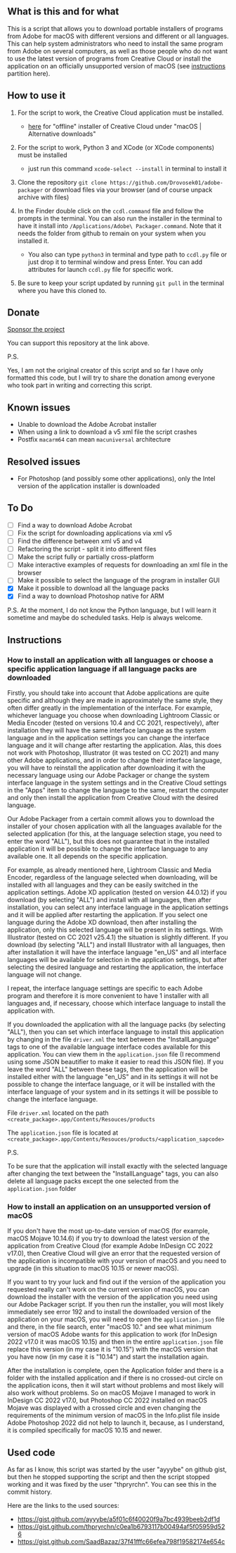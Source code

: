 ## What is this and for what

This is a script that allows you to download portable installers of programs from Adobe for macOS with different versions and different or all languages. This can help system administrators who need to install the same program from Adobe on several computers, as well as those people who do not want to use the latest version of programs from Creative Cloud or install the application on an officially unsupported version of macOS (see [instructions](#instructions) partition here).

## How to use it

1. For the script to work, the Creative Cloud application must be installed.

   - [here](https://helpx.adobe.com/download-install/kb/creative-cloud-desktop-app-download.html) for "offline" installer of Creative Cloud under "macOS | Alternative downloads"

2. For the script to work, Python 3 and XCode (or XCode components) must be installed

   - just run this command `xcode-select --install` in terminal to install it

3. Clone the repository `git clone https://github.com/Drovosek01/adobe-packager` or download files via your browser (and of course unpack archive with files)

4. In the Finder double click on the `ccdl.command` file and follow the prompts in the terminal. You can also run the installer in the terminal to have it install into `/Applications/Adobe\ Packager.command`. Note that it needs the folder from github to remain on your system when you installed it.

   - You also can type `python3` in terminal and type path to `ccdl.py` file or just drop it to terminal window and press Enter. You can add attributes for launch `ccdl.py` file for specific work.

5. Be sure to keep your script updated by running `git pull` in the terminal where you have this cloned to.

## Donate

[Sponsor the project](https://donatty.com/drovosek)

You can support this repository at the link above.

P.S.

Yes, I am not the original creator of this script and so far I have only formatted this code, but I will try to share the donation among everyone who took part in writing and correcting this script.

## Known issues

- Unable to download the Adobe Acrobat installer
- When using a link to download a v5 xml file the script crashes
- Postfix `macarm64` can mean `macuniversal` architecture

## Resolved issues

- For Photoshop (and possibly some other applications), only the Intel version of the application installer is downloaded

## To Do

- [ ] Find a way to download Adobe Acrobat
- [ ] Fix the script for downloading applications via xml v5
- [ ] Find the difference between xml v5 and v4
- [ ] Refactoring the script - split it into different files
- [ ] Make the script fully or partially cross-platform
- [ ] Make interactive examples of requests for downloading an xml file in the browser
- [ ] Make it possible to select the language of the program in installer GUI
- [x] Make it possible to download all the language packs
- [x] Find a way to download Photoshop native for ARM

P.S.
At the moment, I do not know the Python language, but I will learn it sometime and maybe do scheduled tasks. Help is always welcome.

## Instructions

### How to install an application with all languages or choose a specific application language if all language packs are downloaded

Firstly, you should take into account that Adobe applications are quite specific and although they are made in approximately the same style, they often differ greatly in the implementation of the interface. For example, whichever language you choose when downloading Lightroom Classic or Media Encoder (tested on versions 10.4 and CC 2021, respectively), after installation they will have the same interface language as the system language and in the application settings you can change the interface language and it will change after restarting the application. Alas, this does not work with Photoshop, Illustrator (it was tested on CC 2021) and many other Adobe applications, and in order to change their interface language, you will have to reinstall the application after downloading it with the necessary language using our Adobe Packager or change the system interface language in the system settings and in the Creative Cloud settings in the "Apps" item to change the language to the same, restart the computer and only then install the application from Creative Cloud with the desired language.

Our Adobe Packager from a certain commit allows you to download the installer of your chosen application with all the languages available for the selected application (for this, at the language selection stage, you need to enter the word "ALL"), but this does not guarantee that in the installed application it will be possible to change the interface language to any available one. It all depends on the specific application.

For example, as already mentioned here, Lightroom Classic and Media Encoder, regardless of the language selected when downloading, will be installed with all languages and they can be easily switched in the application settings. Adobe XD application (tested on version 44.0.12) if you download (by selecting "ALL") and install with all languages, then after installation, you can select any interface language in the application settings and it will be applied after restarting the application. If you select one language during the Adobe XD download, then after installing the application, only this selected language will be present in its settings. With Illustrator (tested on CC 2021 v25.4.1) the situation is slightly different. If you download (by selecting "ALL") and install Illustrator with all languages, then after installation it will have the interface language "en_US" and all interface languages will be available for selection in the application settings, but after selecting the desired language and restarting the application, the interface language will not change.

I repeat, the interface language settings are specific to each Adobe program and therefore it is more convenient to have 1 installer with all languages and, if necessary, choose which interface language to install the application with.

If you downloaded the application with all the language packs (by selecting "ALL"), then you can set which interface language to install this application by changing in the file `driver.xml` the text between the "InstallLanguage" tags to one of the available language interface codes available for this application. You can view them in the `application.json` file (I recommend using some JSON beautifier to make it easier to read this JSON file). If you leave the word "ALL" between these tags, then the application will be installed either with the language "en_US" and in its settings it will not be possible to change the interface language, or it will be installed with the interface language of your system and in its settings it will be possible to change the interface language.

File `driver.xml` located on the path `<create_package>.app/Contents/Resouces/products`

The `application.json` file is located at `<create_package>.app/Contents/Resouces/products/<application_sapcode>`

P.S.

To be sure that the application will install exactly with the selected language after changing the text between the "InstallLanguage" tags, you can also delete all language packs except the one selected from the `application.json` folder

### How to install an application on an unsupported version of macOS

If you don't have the most up-to-date version of macOS (for example, macOS Mojave 10.14.6) if you try to download the latest version of the application from Creative Cloud (for example Adobe InDesign CC 2022 v17.0), then Creative Cloud will give
an error that the requested version of the application is incompatible with your version of macOS and you need to upgrade (in this situation to macOS 10.15 or newer macOS).

If you want to try your luck and find out if the version of the application you requested really can't work on the current version of macOS, you can download the installer with the version of the application you need using our Adobe Packager script. If you then run the installer, you will most likely immediately see error 192 and to install the downloaded version of the application on your macOS, you will need to open the `application.json` file and there, in the file search, enter "macOS 10." and see what minimum version of macOS Adobe wants for this application to work (for InDesign 2022 v17.0 it was macOS 10.15) and then in the entire `application.json` file replace this version (in my case it is "10.15") with the macOS version that you have now (in my case it is "10.14") and start the installation again.

After the installation is complete, open the Application folder and there is a folder with the installed application and if there is no crossed-out circle on the application icons, then it will start without problems and most likely will also work without problems.
So on macOS Mojave I managed to work in InDesign CC 2022 v17.0, but Photoshop CC 2022 installed on macOS Mojave was displayed with a crossed circle and even changing the requirements of the minimum version of macOS in the Info.plist file inside Adobe Photoshop 2022 did not help to launch it, because, as I understand, it is compiled specifically for macOS 10.15 and newer.

## Used code

As far as I know, this script was started by the user "ayyybe" on github gist, but then he stopped supporting the script and then the script stopped working and it was fixed by the user "thpryrchn". You can see this in the commit history.

Here are the links to the used sources:

- https://gist.github.com/ayyybe/a5f01c6f40020f9a7bc4939beeb2df1d
- https://gist.github.com/thpryrchn/c0ea1b6793117b00494af5f05959d526
- https://gist.github.com/SaadBazaz/37f41fffc66efea798f19582174e654c
